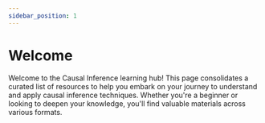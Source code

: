 ```yaml
---
sidebar_position: 1
---
```


# Welcome

Welcome to the Causal Inference learning hub! This page consolidates a curated list of resources to help you embark on your journey to understand and apply causal inference techniques. Whether you're a beginner or looking to deepen your knowledge, you'll find valuable materials across various formats.
